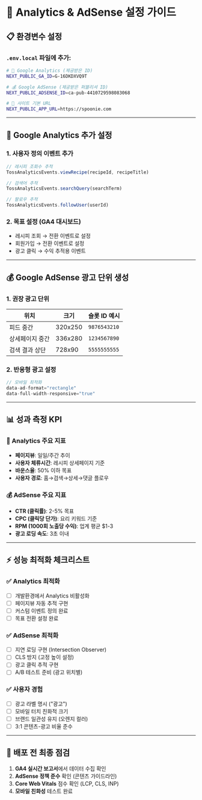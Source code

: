 # 🎯 Analytics & AdSense 설정 가이드

## 📋 환경변수 설정

### `.env.local` 파일에 추가:
```bash
# 🎯 Google Analytics (제공받은 ID)
NEXT_PUBLIC_GA_ID=G-16DKDXVQ9T

# 💰 Google AdSense (제공받은 퍼블리셔 ID)  
NEXT_PUBLIC_ADSENSE_ID=ca-pub-4410729598083068

# 📱 사이트 기본 URL
NEXT_PUBLIC_APP_URL=https://spoonie.com
```

---

## 🎯 Google Analytics 추가 설정

### 1. **사용자 정의 이벤트 추가**
```typescript
// 레시피 조회수 추적
TossAnalyticsEvents.viewRecipe(recipeId, recipeTitle)

// 검색어 추적  
TossAnalyticsEvents.searchQuery(searchTerm)

// 팔로우 추적
TossAnalyticsEvents.followUser(userId)
```

### 2. **목표 설정 (GA4 대시보드)**
- 레시피 조회 → 전환 이벤트로 설정
- 회원가입 → 전환 이벤트로 설정  
- 광고 클릭 → 수익 추적용 이벤트

---

## 💰 Google AdSense 광고 단위 생성

### 1. **권장 광고 단위**

| 위치            | 크기    | 슬롯 ID 예시 |
| --------------- | ------- | ------------ |
| 피드 중간       | 320x250 | `9876543210` |
| 상세페이지 중간 | 336x280 | `1234567890` |
| 검색 결과 상단  | 728x90  | `5555555555` |

### 2. **반응형 광고 설정**
```typescript
// 모바일 최적화
data-ad-format="rectangle"
data-full-width-responsive="true"
```

---

## 📊 성과 측정 KPI

### 🎯 Analytics 주요 지표
- **페이지뷰**: 일일/주간 추이
- **사용자 체류시간**: 레시피 상세페이지 기준
- **바운스율**: 50% 이하 목표
- **사용자 경로**: 홈→검색→상세→댓글 플로우

### 💰 AdSense 주요 지표  
- **CTR (클릭률)**: 2-5% 목표
- **CPC (클릭당 단가)**: 요리 키워드 기준
- **RPM (1000회 노출당 수익)**: 업계 평균 $1-3
- **광고 로딩 속도**: 3초 이내

---

## ⚡ 성능 최적화 체크리스트

### ✅ Analytics 최적화
- [ ] 개발환경에서 Analytics 비활성화
- [ ] 페이지뷰 자동 추적 구현
- [ ] 커스텀 이벤트 정의 완료
- [ ] 목표 전환 설정 완료

### ✅ AdSense 최적화  
- [ ] 지연 로딩 구현 (Intersection Observer)
- [ ] CLS 방지 (고정 높이 설정)
- [ ] 광고 클릭 추적 구현
- [ ] A/B 테스트 준비 (광고 위치별)

### ✅ 사용자 경험
- [ ] 광고 라벨 명시 ("광고")
- [ ] 모바일 터치 친화적 크기
- [ ] 브랜드 일관성 유지 (오렌지 컬러)
- [ ] 3:1 콘텐츠-광고 비율 준수

---

## 🚀 배포 전 최종 점검

1. **GA4 실시간 보고서**에서 데이터 수집 확인
2. **AdSense 정책 준수** 확인 (콘텐츠 가이드라인)
3. **Core Web Vitals** 점수 확인 (LCP, CLS, INP)
4. **모바일 친화성** 테스트 완료